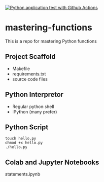 [![Python application test with Github Actions](https://github.com/nogibjj/mastering-functions-2022/actions/workflows/main.yml/badge.svg)](https://github.com/nogibjj/mastering-functions-2022/actions/workflows/main.yml)

# mastering-functions
This is a repo for mastering Python functions

## Project Scaffold

* Makefile
* requirements.txt
* source code files

## Python Interpretor

* Regular python shell
* IPython (many prefer)

## Python Script

```
touch hello.py
chmod +x hello.py 
./hello.py 
```

## Colab and Jupyter Notebooks

statements.ipynb
